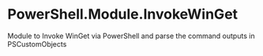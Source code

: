 # PowerShell.Module.InvokeWinGet
Module to Invoke WinGet via PowerShell and parse the command outputs in PSCustomObjects
